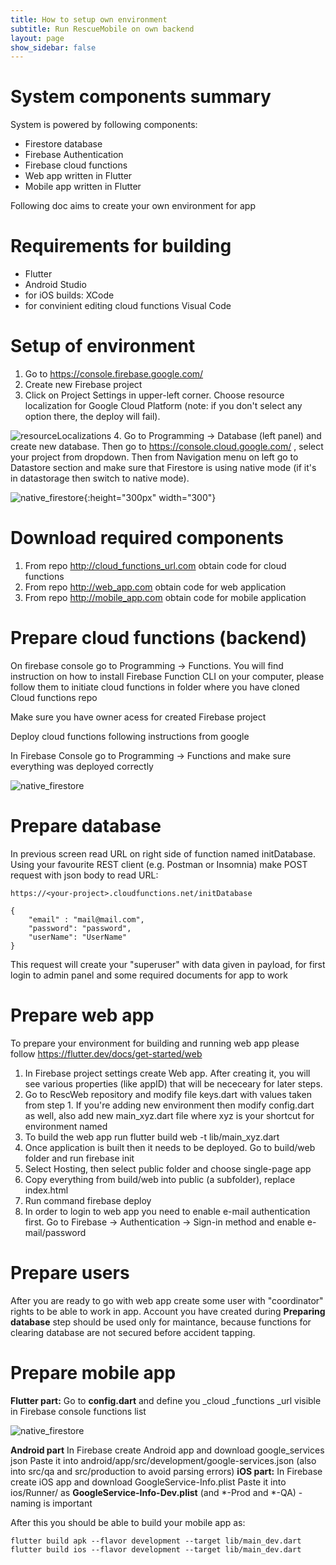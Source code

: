```yaml
---
title: How to setup own environment
subtitle: Run RescueMobile on own backend
layout: page
show_sidebar: false
---
```


# System components summary

System is powered by following components:
 - Firestore database
 - Firebase Authentication
 - Firebase cloud functions
 - Web app written in Flutter
 - Mobile app written in Flutter
 
 Following doc aims to create your own environment for app
 
# Requirements for building
 
 - Flutter
 - Android Studio
 - for iOS builds: XCode
 - for convinient editing cloud functions Visual Code
 
# Setup of environment
 
 1. Go to <https://console.firebase.google.com/>
 2. Create new Firebase project
 3. Click on Project Settings in upper-left corner. Choose resource localization for Google Cloud Platform (note: if you don't select any option there, the deploy will fail).
 
![resourceLocalizations](../assets/images/select_resources.png)
 4. Go to Programming -> Database (left panel) and create new database. Then go to <https://console.cloud.google.com/> , select your project from dropdown. Then from Navigation menu on left go to Datastore section and make sure that Firestore is using native mode (if it's in datastorage then switch to native mode).
 
![native_firestore](../assets/images/native_firestore.png){:height="300px" width="300"}

# Download required components

1. From repo <http://cloud_functions_url.com> obtain code for cloud functions
2. From repo <http://web_app.com> obtain code for web application
3. From repo <http://mobile_app.com> obtain code for mobile application

# Prepare cloud functions (backend)

On firebase console go to Programming -> Functions. You will find instruction on how to install Firebase Function CLI on your computer, please follow them to initiate cloud functions in folder where you have cloned Cloud functions repo

Make sure you have owner acess for created Firebase project

Deploy cloud functions following instructions from google

In Firebase Console go to Programming -> Functions and make sure everything was deployed correctly

![native_firestore](../assets/images/functions_list.png)

# Prepare database

In previous screen read URL on right side of function named initDatabase.
Using your favourite REST client (e.g. Postman or Insomnia) make POST request with json body to read URL:
```
https://<your-project>.cloudfunctions.net/initDatabase
```
```
{
    "email" : "mail@mail.com",
    "password": "password",
    "userName": "UserName"
}
```

This request will create your "superuser" with data given in payload, for first login to admin panel and some required documents for app to work

# Prepare web app

To prepare your environment for building and running web app please follow <https://flutter.dev/docs/get-started/web>

1. In Firebase project settings create Web app. After creating it, you will see various properties (like appID) that will be nececeary for later steps.
2. Go to RescWeb repository and modify file keys.dart with values taken from step 1. If you're adding new environment then modify config.dart as well, also add new main_xyz.dart file where xyz is your shortcut for environment named
3. To build the web app run flutter build web -t lib/main_xyz.dart
4. Once application is built then it needs to be deployed. Go to build/web folder and run firebase init
5. Select Hosting, then select public folder and choose single-page app
6. Copy everything from build/web into public (a subfolder), replace index.html
7. Run command firebase deploy
8. In order to login to web app you need to enable e-mail authentication first. Go to Firebase -> Authentication -> Sign-in method and enable e-mail/password 

# Prepare users

After you are ready to go with web app create some user with "coordinator" rights to be able to work in app. Account you have created during **Preparing database** step should be used only for maintance, because functions for clearing database are not secured before accident tapping.

# Prepare mobile app

**Flutter part:**
Go to **config.dart** and define you _cloud _functions _url visible in Firebase console functions list

![native_firestore](../assets/images/cloud_url.png)

**Android part**
In Firebase create Android app and download google_services json 
Paste it into android/app/src/development/google-services.json (also into src/qa and src/production to avoid parsing errors)
**iOS part:**
In Firebase create iOS app and download GoogleService-Info.plist
Paste it into ios/Runner/ as **GoogleService-Info-Dev.plist** (and *-Prod  and *-QA) - naming is important


After this you should be able to build your mobile app as:
```
flutter build apk --flavor development --target lib/main_dev.dart
flutter build ios --flavor development --target lib/main_dev.dart
```


